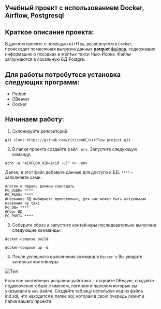 ## Учебный проект с использованием Docker, Airflow, Postgresql

## Краткое описание проекта:
В данном проекте с помощью `Airflow`, развёрнутом в `Docker`, происходит помесячная выгрузка данных **parquet** [файлов](https://www.nyc.gov/site/tlc/about/tlc-trip-record-data.page), содержащих информацию о поездках в жёлтых такси Нью-Йорка. Файлы загружаются в локальную БД Postgre.

## Для работы потребутеся установка следующих программ:
* Python
* DBeaver
* Docker 

## Начинаем работу:

1. Склонируйте репозиторий:

```
git clone https://github.com/citizenKC/airflow_project.git

```
2. В папке проекта создайте файл `.env`. Запустите следующую команду:

```
echo -e "AIRFLOW_UID=$(id -u)" >> .env

```
Далее, в этот файл добавьте данные для доступа к БД. `****` - заполняете сами:


```
#Логин и пароль должны совпадать
PG_USER= ****
PG_PASS= ****
#Название БД выбираете произвольно, для нас может быть актуальным название ny_taxi
PG_DB= ****
#Порт БД
PG_PORT= ****

```
3. Соберите образ и запустите контейнеры последовательно выполнив следующие комманды:
```
docker-compose build

docker-compose up -d 
```
4. После успешного выполнения комманд в `Docker'e` Вы увидите активные контейнеры:

![Тык](https://cloud.mail.ru/public/3sRZ/HaPHF68VY)

Если все контейнеры исправно работают - откройте DBeaver, создайте подключение к базе с именем, логином и паролем которые вы указывали в `env` файле. Создайте таблицу используя код из файла init.sql, что находится в папке sql, которая в свою очередь лежит в папке вашего проекта. 


